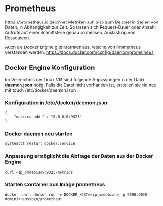 # Prometheus
https://prometheus.io zeichnet Metriken auf, also zum Beispiel in Serien von Daten, in Abhängigkeit zur Zeit.
So lassen sich Request-Dauer oder Anzahl Aufrufe auf einer Schnittstelle genau so messen, Auslastung von Ressourcen.

Auch die Docker Engine gibt Metriken aus, welche von Prometheus verstanden werden. https://docs.docker.com/config/daemon/prometheus

## Docker Engine Konfiguration
Im Verzeichnis der Linux VM sind folgende Anpassungen in der Datei **daemon.json** nötig. Falls die Datei nicht vorhanden ist, erstellen sie sie neu mit            touch /etc/docker/daemon.json
### Konfiguration in /etc/docker/daemon.json
    {
        "metrics-addr" : "0.0.0.0:9323"
    }
### Docker daemon neu starten
    systemctl restart docker.service

### Anpassung ermöglicht die Abfrage der Daten aus der Docker Engine
    curl <ip_vmdebian>:9323/metrics

### Starten Container aus Image prometheus
    docker run': docker run -e DOCKER_HOST=<ip_vmdebian> -p 9090:9090 dominikreussbzu/prometheus
